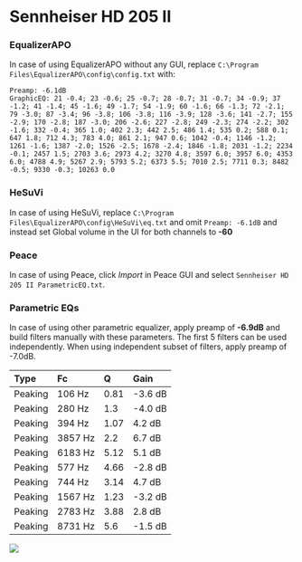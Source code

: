 # Sennheiser HD 205 II

### EqualizerAPO
In case of using EqualizerAPO without any GUI, replace `C:\Program Files\EqualizerAPO\config\config.txt`
with:
```
Preamp: -6.1dB
GraphicEQ: 21 -0.4; 23 -0.6; 25 -0.7; 28 -0.7; 31 -0.7; 34 -0.9; 37 -1.2; 41 -1.4; 45 -1.6; 49 -1.7; 54 -1.9; 60 -1.6; 66 -1.3; 72 -2.1; 79 -3.0; 87 -3.4; 96 -3.8; 106 -3.8; 116 -3.9; 128 -3.6; 141 -2.7; 155 -2.9; 170 -2.8; 187 -3.0; 206 -2.6; 227 -2.8; 249 -2.3; 274 -2.2; 302 -1.6; 332 -0.4; 365 1.0; 402 2.3; 442 2.5; 486 1.4; 535 0.2; 588 0.1; 647 1.8; 712 4.3; 783 4.0; 861 2.1; 947 0.6; 1042 -0.4; 1146 -1.2; 1261 -1.6; 1387 -2.0; 1526 -2.5; 1678 -2.4; 1846 -1.8; 2031 -1.2; 2234 -0.1; 2457 1.5; 2703 3.6; 2973 4.2; 3270 4.8; 3597 6.0; 3957 6.0; 4353 6.0; 4788 4.9; 5267 2.9; 5793 5.2; 6373 5.5; 7010 2.5; 7711 0.3; 8482 -0.5; 9330 -0.3; 10263 0.0
```

### HeSuVi
In case of using HeSuVi, replace `C:\Program Files\EqualizerAPO\config\HeSuVi\eq.txt` and omit `Preamp:
-6.1dB` and instead set Global volume in the UI for both channels to **-60**

### Peace
In case of using Peace, click *Import* in Peace GUI and select `Sennheiser HD 205 II ParametricEQ.txt`.

### Parametric EQs
In case of using other parametric equalizer, apply preamp of **-6.9dB** and build filters manually
with these parameters. The first 5 filters can be used independently.
When using independent subset of filters, apply preamp of -7.0dB.

| Type    | Fc      |    Q | Gain    |
|:--------|:--------|:-----|:--------|
| Peaking | 106 Hz  | 0.81 | -3.6 dB |
| Peaking | 280 Hz  | 1.3  | -4.0 dB |
| Peaking | 394 Hz  | 1.07 | 4.2 dB  |
| Peaking | 3857 Hz | 2.2  | 6.7 dB  |
| Peaking | 6183 Hz | 5.12 | 5.1 dB  |
| Peaking | 577 Hz  | 4.66 | -2.8 dB |
| Peaking | 744 Hz  | 3.14 | 4.7 dB  |
| Peaking | 1567 Hz | 1.23 | -3.2 dB |
| Peaking | 2783 Hz | 3.88 | 2.8 dB  |
| Peaking | 8731 Hz | 5.6  | -1.5 dB |

![](https://raw.githubusercontent.com/jaakkopasanen/AutoEq/master/results/headphonecom/sbaf-serious/Sennheiser%20HD%20205%20II/Sennheiser%20HD%20205%20II.png)